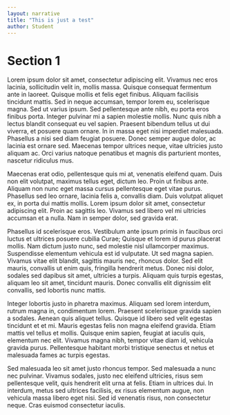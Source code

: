 ```yaml
---
layout: narrative
title: "This is just a test"
author: Student
---
```


# Section 1

Lorem ipsum dolor sit amet, consectetur adipiscing elit. Vivamus nec eros lacinia, sollicitudin velit in, mollis massa. Quisque consequat fermentum ante in laoreet. Quisque mollis et felis eget finibus. Aliquam facilisis tincidunt mattis. Sed in neque accumsan, tempor lorem eu, scelerisque magna. Sed ut varius ipsum. Sed pellentesque ante nibh, eu porta eros finibus porta. Integer pulvinar mi a sapien molestie mollis. Nunc quis nibh a lectus blandit consequat eu vel sapien. Praesent bibendum tellus ut dui viverra, et posuere quam ornare. In in massa eget nisi imperdiet malesuada. Phasellus a nisi sed diam feugiat posuere. Donec semper augue dolor, ac lacinia est ornare sed. Maecenas tempor ultrices neque, vitae ultricies justo aliquam ac. Orci varius natoque penatibus et magnis dis parturient montes, nascetur ridiculus mus.

Maecenas erat odio, pellentesque quis mi at, venenatis eleifend quam. Duis non elit volutpat, maximus tellus eget, dictum leo. Proin ut finibus ante. Aliquam non nunc eget massa cursus pellentesque eget vitae purus. Phasellus sed leo ornare, lacinia felis a, convallis diam. Duis volutpat aliquet ex, in porta dui mattis mollis. Lorem ipsum dolor sit amet, consectetur adipiscing elit. Proin ac sagittis leo. Vivamus sed libero vel mi ultricies accumsan et a nulla. Nam in semper dolor, sed gravida erat.

Phasellus id scelerisque eros. Vestibulum ante ipsum primis in faucibus orci luctus et ultrices posuere cubilia Curae; Quisque et lorem id purus placerat mollis. Nam dictum justo nunc, sed molestie nisl ullamcorper maximus. Suspendisse elementum vehicula est id vulputate. Ut sed magna sapien. Vivamus vitae elit blandit, sagittis mauris nec, rhoncus dolor. Sed elit mauris, convallis ut enim quis, fringilla hendrerit metus. Donec nisi dolor, sodales sed dapibus sit amet, ultricies a turpis. Aliquam quis turpis egestas, aliquam leo sit amet, tincidunt mauris. Donec convallis elit dignissim elit convallis, sed lobortis nunc mattis.

Integer lobortis justo in pharetra maximus. Aliquam sed lorem interdum, rutrum magna in, condimentum lorem. Praesent scelerisque gravida sapien a sodales. Aenean quis aliquet tellus. Quisque id libero sed velit egestas tincidunt et et mi. Mauris egestas felis non magna eleifend gravida. Etiam mattis vel tellus et mollis. Quisque enim sapien, feugiat at iaculis quis, elementum nec elit. Vivamus magna nibh, tempor vitae diam id, vehicula gravida purus. Pellentesque habitant morbi tristique senectus et netus et malesuada fames ac turpis egestas.

Sed malesuada leo sit amet justo rhoncus tempor. Sed malesuada a nunc nec pulvinar. Vivamus sodales, justo nec eleifend ultricies, risus sem pellentesque velit, quis hendrerit elit urna at felis. Etiam in ultrices dui. In interdum, metus sed ultrices facilisis, ex risus elementum augue, non vehicula massa libero eget nisi. Sed id venenatis risus, non consectetur neque. Cras euismod consectetur iaculis.
